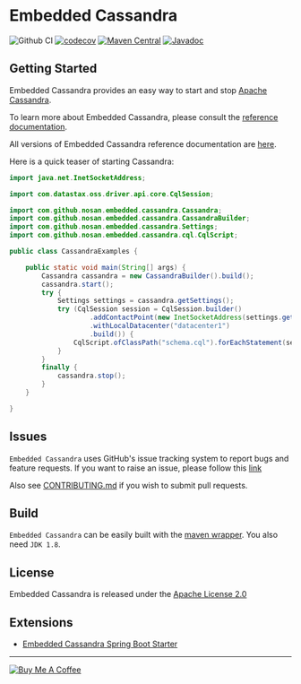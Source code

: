 Embedded Cassandra 
===========
![Github CI](https://github.com/nosan/embedded-cassandra/workflows/build/badge.svg)
[![codecov](https://codecov.io/gh/nosan/embedded-cassandra/branch/master/graph/badge.svg?token=SNW1ICHYXL)](https://codecov.io/gh/nosan/embedded-cassandra)
[![Maven Central](https://maven-badges.herokuapp.com/maven-central/com.github.nosan/embedded-cassandra/badge.svg)](https://maven-badges.herokuapp.com/maven-central/com.github.nosan/embedded-cassandra/)
[![Javadoc](https://javadoc.io/badge2/com.github.nosan/embedded-cassandra/javadoc.svg)](https://javadoc.io/doc/com.github.nosan/embedded-cassandra)

## Getting Started

Embedded Cassandra provides an easy way to start and stop [Apache Cassandra](https://cassandra.apache.org).

To learn more about Embedded Cassandra, please consult the [reference documentation](https://nosan.github.io/embedded-cassandra/4.0.1).

All versions of Embedded Cassandra reference documentation are [here](https://nosan.github.io/embedded-cassandra).

Here is a quick teaser of starting Cassandra: 

```java
import java.net.InetSocketAddress;

import com.datastax.oss.driver.api.core.CqlSession;

import com.github.nosan.embedded.cassandra.Cassandra;
import com.github.nosan.embedded.cassandra.CassandraBuilder;
import com.github.nosan.embedded.cassandra.Settings;
import com.github.nosan.embedded.cassandra.cql.CqlScript;

public class CassandraExamples {

	public static void main(String[] args) {
		Cassandra cassandra = new CassandraBuilder().build();
		cassandra.start();
		try {
			Settings settings = cassandra.getSettings();
			try (CqlSession session = CqlSession.builder()
					.addContactPoint(new InetSocketAddress(settings.getAddress(), settings.getPort()))
					.withLocalDatacenter("datacenter1")
					.build()) {
				CqlScript.ofClassPath("schema.cql").forEachStatement(session::execute);
			}
		}
		finally {
			cassandra.stop();
		}
	}

}
```

## Issues

`Embedded Cassandra` uses GitHub's issue tracking system to report bugs and feature requests. If you want to raise an
issue, please follow this [link](https://github.com/nosan/embedded-cassandra/issues)

Also see [CONTRIBUTING.md](CONTRIBUTING.md) if you wish to submit pull requests.

## Build

`Embedded Cassandra` can be easily built with the [maven wrapper](https://github.com/takari/maven-wrapper). You also need `JDK 1.8`.

## License

Embedded Cassandra is released under the [Apache License 2.0](https://www.apache.org/licenses/LICENSE-2.0)

## Extensions

- [Embedded Cassandra Spring Boot Starter](https://github.com/nosan/embedded-cassandra-spring-boot-starter)

___
<a href="https://www.buymeacoffee.com/nosan" target="_blank"><img src="https://www.buymeacoffee.com/assets/img/custom_images/white_img.png" alt="Buy Me A Coffee"></a>
